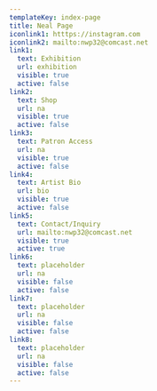 ```yaml
---
templateKey: index-page
title: Neal Page
iconlink1: htttps://instagram.com
iconlink2: mailto:nwp32@comcast.net
link1:
  text: Exhibition
  url: exhibition
  visible: true
  active: false
link2:
  text: Shop
  url: na
  visible: true
  active: false
link3:
  text: Patron Access
  url: na
  visible: true
  active: false
link4:
  text: Artist Bio
  url: bio
  visible: true
  active: false
link5:
  text: Contact/Inquiry
  url: mailto:nwp32@comcast.net
  visible: true
  active: true
link6:
  text: placeholder
  url: na
  visible: false
  active: false
link7:
  text: placeholder
  url: na
  visible: false
  active: false
link8:
  text: placeholder
  url: na
  visible: false
  active: false
---
```


